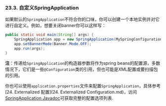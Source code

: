 ### 23.3. 自定义SpringApplication

如果默认的`SpringApplication`不符合你的口味，你可以创建一个本地实例并对它进行自定义。例如，想要关闭banner你可以这样写：
```java
public static void main(String[] args) {
    SpringApplication app = new SpringApplication(MySpringConfiguration.class);
    app.setBannerMode(Banner.Mode.OFF);
    app.run(args);
}
```
**注**：传递给`SpringApplication`的构造器参数将作为spring beans的配置源，多数情况下，它们是一些`@Configuration`类的引用，但也可能是XML配置或要扫描包的引用。

你也可以使用`application.properties`文件来配置`SpringApplication`，具体参考[24. Externalized 配置](24. Externalized Configuration.md)，访问[SpringApplication Javadoc](https://docs.spring.io/spring-boot/docs/2.0.0.RELEASE/api/org/springframework/boot/SpringApplication.html)可获取完整的配置选项列表.
